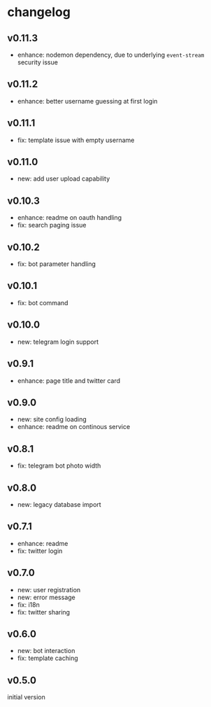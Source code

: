 
# changelog

## v0.11.3

- enhance: nodemon dependency, due to underlying `event-stream` security issue

## v0.11.2

- enhance: better username guessing at first login

## v0.11.1

- fix: template issue with empty username

## v0.11.0

- new: add user upload capability

## v0.10.3

- enhance: readme on oauth handling
- fix: search paging issue

## v0.10.2

- fix: bot parameter handling

## v0.10.1

- fix: bot command

## v0.10.0

- new: telegram login support

## v0.9.1

- enhance: page title and twitter card

## v0.9.0

- new: site config loading
- enhance: readme on continous service

## v0.8.1

- fix: telegram bot photo width

## v0.8.0

- new: legacy database import

## v0.7.1

- enhance: readme
- fix: twitter login

## v0.7.0

- new: user registration
- new: error message
- fix: i18n
- fix: twitter sharing

## v0.6.0

- new: bot interaction
- fix: template caching

## v0.5.0

initial version
